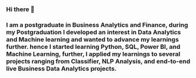 ### Hi there 👋
### I am a postgraduate in Business Analytics and Finance, during my Postgraduation I developed an interest in Data Analytics and Machine learning and wanted to advance my learnings further. hence I started learning Python, SQL, Power BI, and Machine Learning, further, I applied my learnings to several projects ranging from Classifier, NLP Analysis, and end-to-end live Business Data Analytics projects.

